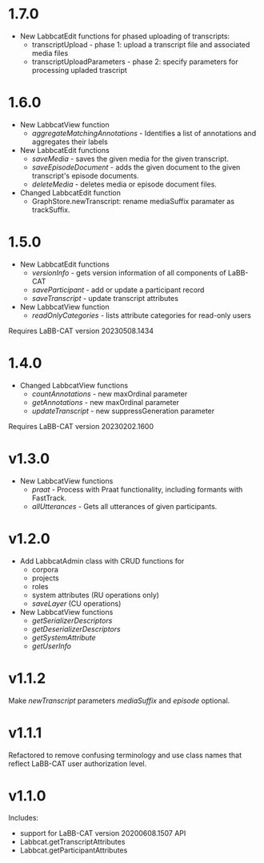 # 1.7.0

- New LabbcatEdit functions for phased uploading of transcripts:
  + transcriptUpload - phase 1: upload a transcript file and associated media files
  + transcriptUploadParameters - phase 2: specify parameters for processing upladed trascript

# 1.6.0

- New LabbcatView function
  + *aggregateMatchingAnnotations* - Identifies a list of annotations and aggregates their labels
- New LabbcatEdit functions
  + *saveMedia* - saves the given media for the given transcript.
  + *saveEpisodeDocument* - adds the given document to the given transcript's episode documents.
  + *deleteMedia* - deletes media or episode document files.
- Changed LabbcatEdit function
  + GraphStore.newTranscript: rename mediaSuffix paramater as trackSuffix.
  
# 1.5.0

- New LabbcatEdit functions
  + *versionInfo* - gets version information of all components of LaBB-CAT
  + *saveParticipant* - add or update a participant record
  + *saveTranscript* - update transcript attributes
- New LabbcatView function
  + *readOnlyCategories* - lists attribute categories for read-only users

Requires LaBB-CAT version 20230508.1434

# 1.4.0

- Changed LabbcatView functions
  + *countAnnotations* - new maxOrdinal parameter
  + *getAnnotations* - new maxOrdinal parameter
  + *updateTranscript* - new suppressGeneration parameter

Requires LaBB-CAT version 20230202.1600

# v1.3.0

- New LabbcatView functions
  + *praat* - Process with Praat functionality, including formants with FastTrack.
  + *allUtterances* - Gets all utterances of given participants.
  
# v1.2.0

- Add LabbcatAdmin class with CRUD functions for
  + corpora
  + projects
  + roles
  + system attributes (RU operations only)
  + *saveLayer* (CU operations)
- New LabbcatView functions
  + *getSerializerDescriptors*
  + *getDeserializerDescriptors*
  + *getSystemAttribute*
  + *getUserInfo*

# v1.1.2

Make *newTranscript* parameters *mediaSuffix* and *episode* optional.

# v1.1.1

Refactored to remove confusing terminology and use class names that reflect LaBB-CAT user
authorization level. 

# v1.1.0

Includes:

- support for LaBB-CAT version 20200608.1507 API
- Labbcat.getTranscriptAttributes
- Labbcat.getParticipantAttributes
